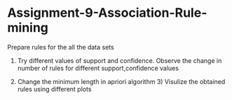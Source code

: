 # Assignment-9-Association-Rule-mining

Prepare rules for the all the data sets  

1) Try different values of support and confidence. Observe the change in number of rules for different support,confidence values

2) Change the minimum length in apriori algorithm 3) Visulize the obtained rules using different plots 

